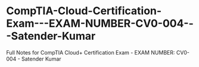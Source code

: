 # CompTIA-Cloud-Certification-Exam---EXAM-NUMBER-CV0-004---Satender-Kumar
Full Notes for CompTIA Cloud+ Certification Exam - EXAM NUMBER: CV0-004 - Satender Kumar

